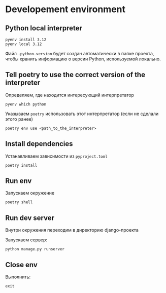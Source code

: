 # Developement environment

## Python local interpreter
```
pyenv install 3.12
pyenv local 3.12
```
Файл `.python-version` будет создан автоматически в папке проекта, чтобы хранить информацию о версии Python, используемой локально.

## Tell poetry to use the correct version of the interpreter
Определяем, где находится интересующий интерпретатор
```
pyenv which python
```
Указываем `poetry` использовать этот интерпретатор (если не сделали этого ранее)
```
poetry env use <path_to_the_interpreter>
```

## Install dependencies
Устанавливаем зависимости из `pyproject.toml`
```
poetry install
```

## Run env
Запускаем окружение
```
poetry shell
```

## Run dev server
Внутри окружения переходим в директорию django-проекта


Запускаем сервер:
```
python manage.py runserver
```

## Close env
Выполнить:
```
exit
```